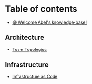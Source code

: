 # Table of contents

* [😁 Welcome Abel's knowledge-base!](README.md)

## Architecture

* [Team Topologies](architecture/team-topologies.md)

## Infrastructure

* [Infrastructure as Code](infrastructure/infrastructure-as-code.md)
